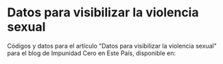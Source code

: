 # Datos para visibilizar la violencia sexual 

Códigos y datos para el artículo "Datos para visibilizar la violencia sexual" para el blog de Impunidad Cero en Este País, disponible en:
